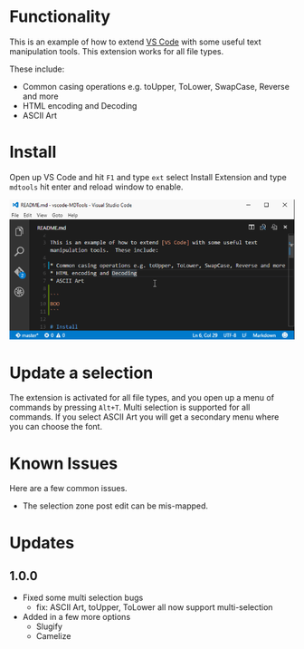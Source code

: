 # Functionality

This is an example of how to extend [VS Code](https://github.com/Microsoft/vscode) with some useful text manipulation tools.  This extension works for all file types.

These include:

* Common casing operations e.g. toUpper, ToLower, SwapCase, Reverse and more
* HTML encoding and Decoding
* ASCII Art

# Install

Open up VS Code and hit `F1` and type `ext` select Install Extension and type `mdtools` hit enter and reload window to enable. 

![install and work](images/mdtools1.gif)


# Update a selection

The extension is activated for all file types, and  you open up a menu of commands by pressing `Alt+T`. Multi selection is supported for all commands. If you select ASCII Art you will get a secondary menu where you can choose the font.


# Known Issues

Here are a few common issues.

* The selection zone post edit can be mis-mapped.

# Updates

## 1.0.0

* Fixed some multi selection bugs
    * fix: ASCII Art, toUpper, ToLower all now support multi-selection
* Added in a few more options
    * Slugify
    * Camelize
 
